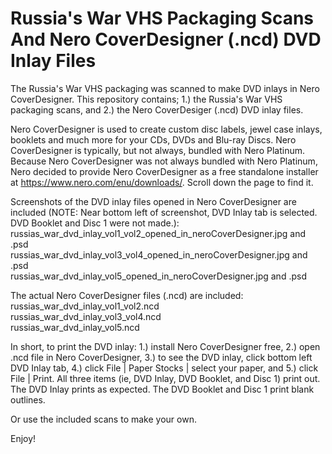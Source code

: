 # Russia's War VHS Packaging Scans And Nero CoverDesigner (.ncd) DVD Inlay Files

The Russia's War VHS packaging was scanned to make DVD inlays in Nero CoverDesigner. This repository contains; 1.) the Russia's War VHS packaging scans, and 2.) the Nero CoverDesiger (.ncd) DVD inlay files.

Nero CoverDesigner is used to create custom disc labels, jewel case inlays, booklets and much more for your CDs, DVDs and Blu-ray Discs. Nero CoverDesigner is typically, but not always, bundled with Nero Platinum. Because Nero CoverDesigner was not always bundled with Nero Platinum, Nero decided to provide Nero CoverDesigner as a free standalone installer at https://www.nero.com/enu/downloads/. Scroll down the page to find it.

Screenshots of the DVD inlay files opened in Nero CoverDesigner are included (NOTE: Near bottom left of screenshot, DVD Inlay tab is selected. DVD Booklet and Disc 1 were not made.):  
russias_war_dvd_inlay_vol1_vol2_opened_in_neroCoverDesigner.jpg and .psd  
russias_war_dvd_inlay_vol3_vol4_opened_in_neroCoverDesigner.jpg and .psd  
russias_war_dvd_inlay_vol5_opened_in_neroCoverDesigner.jpg and .psd

The actual Nero CoverDesigner files (.ncd) are included:  
russias_war_dvd_inlay_vol1_vol2.ncd  
russias_war_dvd_inlay_vol3_vol4.ncd  
russias_war_dvd_inlay_vol5.ncd

In short, to print the DVD inlay: 1.) install Nero CoverDesigner free, 2.) open .ncd file in Nero CoverDesigner, 3.) to see the DVD inlay, click bottom left DVD Inlay tab, 4.) click File | Paper Stocks | select your paper, and 5.) click File | Print. All three items (ie, DVD Inlay, DVD Booklet, and Disc 1) print out. The DVD Inlay prints as expected. The DVD Booklet and Disc 1 print blank outlines.

Or use the included scans to make your own.

Enjoy!
